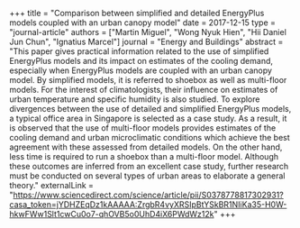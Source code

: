 +++
title = "Comparison between simplified and detailed EnergyPlus models coupled with an urban canopy model"
date = 2017-12-15
type = "journal-article"
authors = ["Martin Miguel", "Wong Nyuk Hien", "Hii Daniel Jun Chun", "Ignatius Marcel"]
journal = "Energy and Buildings"
abstract = "This paper gives practical information related to the use of simplified EnergyPlus models and its impact on estimates of the cooling demand, especially when EnergyPlus models are coupled with an urban canopy model. By simplified models, it is referred to shoebox as well as multi-floor models. For the interest of climatologists, their influence on estimates of urban temperature and specific humidity is also studied. To explore divergences between the use of detailed and simplified EnergyPlus models, a typical office area in Singapore is selected as a case study. As a result, it is observed that the use of multi-floor models provides estimates of the cooling demand and urban microclimatic conditions which achieve the best agreement with these assessed from detailed models. On the other hand, less time is required to run a shoebox than a multi-floor model. Although these outcomes are inferred from an excellent case study, further research must be conducted on several types of urban areas to elaborate a general theory."
externalLink = "https://www.sciencedirect.com/science/article/pii/S0378778817302931?casa_token=jYDHZEqDz1kAAAAA:ZrgbR4vyXRSIpBtYSkBR1NIiKa35-H0W-hkwFWw1Slt1cwCu0o7-qhOVB5o0UhD4iX6PWdWz12k"
+++